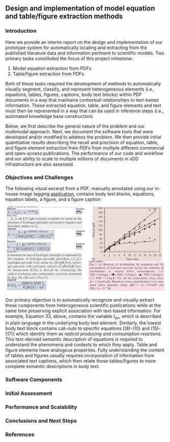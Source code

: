 ## Design and implementation of model equation and table/figure extraction methods
### Introduction
Here we provide an interim report on the design and implementation of our prototype system for automatically locating and extracting from the published literature data and information pertinent to scientific models. Two primary tasks constituted the focus of this project milestone:

1. Model equation extraction from PDFs
2. Table/figure extraction from PDFs

Both of these tasks required the development of methods to automatically visually segment, classify, and represent heterogeneous elements (i.e., equations, tables, figures, captions, body text blocks) within PDF documents in a way that maintains contextual relationships to text-based information. These extracted equation, table, and figure elements and text must then be represented in a way that can be used in inference steps (i.e., automated knowledge base construction).

Below, we first describe the general nature of the problem and our multimodal approach. Next, we document the software tools that were developed and/or modified to address the problem. We then provide initial quantitative results describing the recall and precision of equation, table, and figure element extraction from PDFs from multiple different commercial and open-access publications. The performance of our code and workflow and our ability to scale to multiple millions of documents in xDD infrastructure are also assessed.

### Objectives and Challenges
The following visual excerpt from a PDF, manually annotated using our in-house image tagging [application](https://github.com/UW-COSMOS/image-tagger-api), contains body text blocks, equations, equation labels, a figure, and a figure caption:  

<img src="images/annotated_doc.png" alt="annotated_doc" width="700"/>

Our primary objective is to automatically recognize and visually extract these components from heterogeneous scientific publications while at the same time preserving explicit association with text-based information. For example, Equation 33, above, contains the variable *I<sub>av</sub>*, which is described in plain language in the underlying body text element. Similarly, the lowest body text block contains call-outs to specific equations [(8)-(10) and (15)-(17)] which identify them as *radical producing and consumption reactions.* This text-derived semantic description of equations is required to understand the phenomena and contexts to which they apply. Table and figure elements have analogous properties. Fully understanding the content of tables and figures usually requires incorporation of information from associated text captions, which then relate those tables/figures to more complete semantic descriptions in body text.

### Software Components

### Initial Assessment

### Performance and Scalability

### Conclusions and Next Steps

### References
